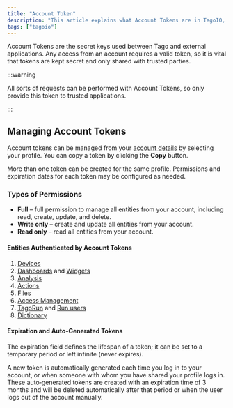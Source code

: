 ```yaml
---
title: "Account Token"
description: "This article explains what Account Tokens are in TagoIO, why they must be kept secret, and how to manage them from your account profile. It also highlights that multiple tokens can be created with configurable permissions and expiration."
tags: ["tagoio"]
---
```

Account Tokens are the secret keys used between Tago and external applications. Any access from an account requires a valid token, so it is vital that tokens are kept secret and only shared with trusted parties.

:::warning

All sorts of requests can be performed with Account Tokens, so only provide this token to trusted applications.

:::

## Managing Account Tokens

Account tokens can be managed from your [account details](https://admin.tago.io/account) by selecting your profile. You can copy a token by clicking the **Copy** button.

More than one token can be created for the same profile. Permissions and expiration dates for each token may be configured as needed.

### Types of Permissions

* **Full** – full permission to manage all entities from your account, including read, create, update, and delete.
* **Write only** – create and update all entities from your account.
* **Read only** – read all entities from your account.

#### Entities Authenticated by Account Tokens

1. [Devices](/docs/tagoio/devices/)
2. [Dashboards](/docs/tagoio/dashboards/) and [Widgets](/docs/tagoio/widgets/)
3. [Analysis](/docs/tagoio/analysis/)
4. [Actions](/docs/tagoio/actions/)
5. [Files](/docs/tagoio/files)
6. [Access Management](/docs/tagoio/tagorun/access-management/)
7. [TagoRun](/tagorun) and [Run users](/tagoio/tagorun/getting-started/user-management.md)
8. [Dictionary](/tagoio/tagorun/getting-started/dictionaries.md)

#### Expiration and Auto-Generated Tokens

The expiration field defines the lifespan of a token; it can be set to a temporary period or left infinite (never expires). 

A new token is automatically generated each time you log in to your account, or when someone with whom you have shared your profile logs in. These auto‑generated tokens are created with an expiration time of 3 months and will be deleted automatically after that period or when the user logs out of the account manually.